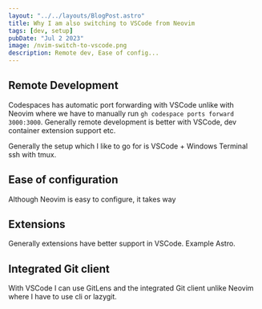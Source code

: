 ```yaml
---
layout: "../../layouts/BlogPost.astro"
title: Why I am also switching to VSCode from Neovim
tags: [dev, setup]
pubDate: "Jul 2 2023"
image: /nvim-switch-to-vscode.png
description: Remote dev, Ease of config...
---
```


## Remote Development

Codespaces has automatic port forwarding with VSCode unlike with Neovim where we have to manually run `gh codespace ports forward 3000:3000`. Generally remote development is better with VSCode, dev container extension support etc. 

Generally the setup which I like to go for is VSCode + Windows Terminal ssh with tmux.

## Ease of configuration

Although Neovim is easy to configure, it takes way

## Extensions

Generally extensions have better support in VSCode. Example Astro.

## Integrated Git client

With VSCode I can use GitLens and the integrated Git client unlike Neovim where I have to use cli or lazygit.
